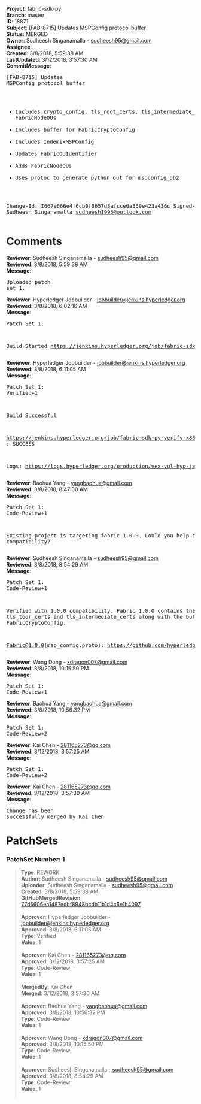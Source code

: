 <strong>Project</strong>: fabric-sdk-py<br><strong>Branch</strong>: master<br><strong>ID</strong>: 18871<br><strong>Subject</strong>: [FAB-8715] Updates MSPConfig protocol buffer<br><strong>Status</strong>: MERGED<br><strong>Owner</strong>: Sudheesh Singanamalla - sudheesh95@gmail.com<br><strong>Assignee</strong>:<br><strong>Created</strong>: 3/8/2018, 5:59:38 AM<br><strong>LastUpdated</strong>: 3/12/2018, 3:57:30 AM<br><strong>CommitMessage</strong>:<br><pre>[FAB-8715] Updates MSPConfig protocol buffer

- Includes crypto_config, tls_root_certs, tls_intermediate_certs,
FabricNodeOUs
- Includes buffer for FabricCryptoConfig
- Includes IndemixMSPConfig
- Updates FabricOUIdentifier
- Adds FabricNodeOUs
- Uses protoc to generate python out for mspconfig_pb2

Change-Id: I667e666e4f6cb0f3657d8afcce0a369e423a436c
Signed-off-by: Sudheesh Singanamalla <sudheesh1995@outlook.com>
</pre><h1>Comments</h1><strong>Reviewer</strong>: Sudheesh Singanamalla - sudheesh95@gmail.com<br><strong>Reviewed</strong>: 3/8/2018, 5:59:38 AM<br><strong>Message</strong>: <pre>Uploaded patch set 1.</pre><strong>Reviewer</strong>: Hyperledger Jobbuilder - jobbuilder@jenkins.hyperledger.org<br><strong>Reviewed</strong>: 3/8/2018, 6:02:16 AM<br><strong>Message</strong>: <pre>Patch Set 1:

Build Started https://jenkins.hyperledger.org/job/fabric-sdk-py-verify-x86_64/362/</pre><strong>Reviewer</strong>: Hyperledger Jobbuilder - jobbuilder@jenkins.hyperledger.org<br><strong>Reviewed</strong>: 3/8/2018, 6:11:05 AM<br><strong>Message</strong>: <pre>Patch Set 1: Verified+1

Build Successful 

https://jenkins.hyperledger.org/job/fabric-sdk-py-verify-x86_64/362/ : SUCCESS

Logs: https://logs.hyperledger.org/production/vex-yul-hyp-jenkins-3/fabric-sdk-py-verify-x86_64/362</pre><strong>Reviewer</strong>: Baohua Yang - yangbaohua@gmail.com<br><strong>Reviewed</strong>: 3/8/2018, 8:47:00 AM<br><strong>Message</strong>: <pre>Patch Set 1: Code-Review+1

Existing project is targeting fabric 1.0.0. Could you help check the compatibility?</pre><strong>Reviewer</strong>: Sudheesh Singanamalla - sudheesh95@gmail.com<br><strong>Reviewed</strong>: 3/8/2018, 8:54:29 AM<br><strong>Message</strong>: <pre>Patch Set 1: Code-Review+1

Verified with 1.0.0 compatibility. Fabric 1.0.0 contains the tls_toor_certs and tls_intermediate_certs along with the buffers for FabricCryptoConfig.

Fabric@1.0.0(msp_config.proto): https://github.com/hyperledger/fabric/blob/e4b47043270f2293daabf7d24984dd46901e04e7/protos/msp/msp_config.proto</pre><strong>Reviewer</strong>: Wang Dong - xdragon007@gmail.com<br><strong>Reviewed</strong>: 3/8/2018, 10:15:50 PM<br><strong>Message</strong>: <pre>Patch Set 1: Code-Review+1</pre><strong>Reviewer</strong>: Baohua Yang - yangbaohua@gmail.com<br><strong>Reviewed</strong>: 3/8/2018, 10:56:32 PM<br><strong>Message</strong>: <pre>Patch Set 1: Code-Review+2</pre><strong>Reviewer</strong>: Kai Chen - 281165273@qq.com<br><strong>Reviewed</strong>: 3/12/2018, 3:57:25 AM<br><strong>Message</strong>: <pre>Patch Set 1: Code-Review+2</pre><strong>Reviewer</strong>: Kai Chen - 281165273@qq.com<br><strong>Reviewed</strong>: 3/12/2018, 3:57:30 AM<br><strong>Message</strong>: <pre>Change has been successfully merged by Kai Chen</pre><h1>PatchSets</h1><h3>PatchSet Number: 1</h3><blockquote><strong>Type</strong>: REWORK<br><strong>Author</strong>: Sudheesh Singanamalla - sudheesh95@gmail.com<br><strong>Uploader</strong>: Sudheesh Singanamalla - sudheesh95@gmail.com<br><strong>Created</strong>: 3/8/2018, 5:59:38 AM<br><strong>GitHubMergedRevision</strong>: [77d6606ea1487edbf8948bcdb11b1d4c6e1b4097](https://github.com/hyperledger/fabric-sdk-py/commit/77d6606ea1487edbf8948bcdb11b1d4c6e1b4097)<br><br><strong>Approver</strong>: Hyperledger Jobbuilder - jobbuilder@jenkins.hyperledger.org<br><strong>Approved</strong>: 3/8/2018, 6:11:05 AM<br><strong>Type</strong>: Verified<br><strong>Value</strong>: 1<br><br><strong>Approver</strong>: Kai Chen - 281165273@qq.com<br><strong>Approved</strong>: 3/12/2018, 3:57:25 AM<br><strong>Type</strong>: Code-Review<br><strong>Value</strong>: 1<br><br><strong>MergedBy</strong>: Kai Chen<br><strong>Merged</strong>: 3/12/2018, 3:57:30 AM<br><br><strong>Approver</strong>: Baohua Yang - yangbaohua@gmail.com<br><strong>Approved</strong>: 3/8/2018, 10:56:32 PM<br><strong>Type</strong>: Code-Review<br><strong>Value</strong>: 1<br><br><strong>Approver</strong>: Wang Dong - xdragon007@gmail.com<br><strong>Approved</strong>: 3/8/2018, 10:15:50 PM<br><strong>Type</strong>: Code-Review<br><strong>Value</strong>: 1<br><br><strong>Approver</strong>: Sudheesh Singanamalla - sudheesh95@gmail.com<br><strong>Approved</strong>: 3/8/2018, 8:54:29 AM<br><strong>Type</strong>: Code-Review<br><strong>Value</strong>: 1<br><br></blockquote>